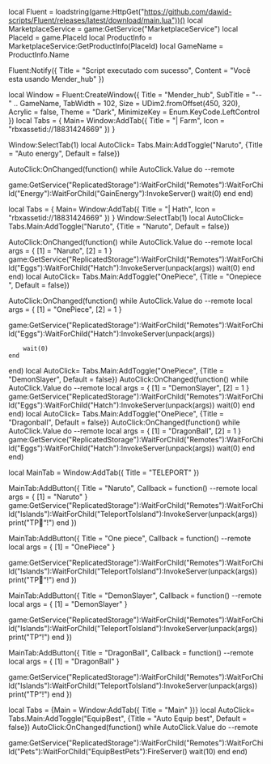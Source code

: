 local Fluent = loadstring(game:HttpGet("https://github.com/dawid-scripts/Fluent/releases/latest/download/main.lua"))()
local MarketplaceService = game:GetService("MarketplaceService")
local PlaceId = game.PlaceId
local ProductInfo = MarketplaceService:GetProductInfo(PlaceId)
local GameName = ProductInfo.Name

Fluent:Notify({ Title = "Script executado com sucesso", Content = "Você esta usando Mender_hub" })

local Window = Fluent:CreateWindow({
    Title = "Mender_hub",
    SubTitle = "-- " .. GameName,
    TabWidth = 102,
    Size = UDim2.fromOffset(450, 320),
    Acrylic = false,
    Theme = "Dark",
    MinimizeKey = Enum.KeyCode.LeftControl
})
local Tabs = {
    Main= Window:AddTab({ Title = "| Farm", Icon = "rbxassetid://18831424669" })
}

Window:SelectTab(1)
local AutoClick= Tabs.Main:AddToggle("Naruto", {Title = "Auto energy", Default = false})

AutoClick:OnChanged(function()
    while AutoClick.Value do
    --remote
    
game:GetService("ReplicatedStorage"):WaitForChild("Remotes"):WaitForChild("Energy"):WaitForChild("GainEnergy"):InvokeServer()
            wait(0)
           end
        end)
       
local Tabs = {
    Main= Window:AddTab({ Title = "| Hath", Icon = "rbxassetid://18831424669" })
}
Window:SelectTab(1)
local AutoClick= Tabs.Main:AddToggle("Naruto", {Title = "Naruto", Default = false})

AutoClick:OnChanged(function()
    while AutoClick.Value do
--remote
local args = {
    [1] = "Naruto",
    [2] = 1
}
game:GetService("ReplicatedStorage"):WaitForChild("Remotes"):WaitForChild("Eggs"):WaitForChild("Hatch"):InvokeServer(unpack(args))
        wait(0)
    end
end)
local AutoClick= Tabs.Main:AddToggle("OnePiece", {Title = "Onepiece ", Default = false})

AutoClick:OnChanged(function()
    while AutoClick.Value do
--remote
local args = {
    [1] = "OnePiece",
    [2] = 1
}

game:GetService("ReplicatedStorage"):WaitForChild("Remotes"):WaitForChild("Eggs"):WaitForChild("Hatch"):InvokeServer(unpack(args))

        wait(0)
    end
end)
local AutoClick= Tabs.Main:AddToggle("OnePiece", {Title = "DemonSlayer", Default = false})
AutoClick:OnChanged(function()
    while AutoClick.Value do
--remote
local args = {
    [1] = "DemonSlayer",
    [2] = 1
}
game:GetService("ReplicatedStorage"):WaitForChild("Remotes"):WaitForChild("Eggs"):WaitForChild("Hatch"):InvokeServer(unpack(args))
        wait(0)
    end
end)
local AutoClick= Tabs.Main:AddToggle("OnePiece", {Title = "Dragonball", Default = false})
AutoClick:OnChanged(function()
    while AutoClick.Value do
--remote
local args = {
    [1] = "DragonBall",
    [2] = 1
}
game:GetService("ReplicatedStorage"):WaitForChild("Remotes"):WaitForChild("Eggs"):WaitForChild("Hatch"):InvokeServer(unpack(args))
        wait(0)
    end
end)

local MainTab = Window:AddTab({ Title = "TELEPORT" })

MainTab:AddButton({
    Title = "Naruto",
    Callback = function()
--remote
  local args = {
    [1] = "Naruto"
}
game:GetService("ReplicatedStorage"):WaitForChild("Remotes"):WaitForChild("Islands"):WaitForChild("TeleportToIsland"):InvokeServer(unpack(args))
      print("TP“!")
    end
})

MainTab:AddButton({
    Title = "One piece",
    Callback = function()
--remote
  local args = {
    [1] = "OnePiece"
}

game:GetService("ReplicatedStorage"):WaitForChild("Remotes"):WaitForChild("Islands"):WaitForChild("TeleportToIsland"):InvokeServer(unpack(args))
  print("TP“!")
    end
})

MainTab:AddButton({
    Title = "DemonSlayer",
    Callback = function()
--remote
  local args = {
    [1] = "DemonSlayer"
}

game:GetService("ReplicatedStorage"):WaitForChild("Remotes"):WaitForChild("Islands"):WaitForChild("TeleportToIsland"):InvokeServer(unpack(args))
  print("TP“!")
    end
})

MainTab:AddButton({
    Title = "DragonBall",
    Callback = function()
--remote
  local args = {
    [1] = "DragonBall"
}

game:GetService("ReplicatedStorage"):WaitForChild("Remotes"):WaitForChild("Islands"):WaitForChild("TeleportToIsland"):InvokeServer(unpack(args))
  print("TP“!")
    end
})

local Tabs = {Main = Window:AddTab({ Title = "Main" })}
    local AutoClick= Tabs.Main:AddToggle("EquipBest", {Title = "Auto Equip best", Default = false})
AutoClick:OnChanged(function()
    while AutoClick.Value do
    --remote
    
game:GetService("ReplicatedStorage"):WaitForChild("Remotes"):WaitForChild("Pets"):WaitForChild("EquipBestPets"):FireServer()
            wait(10)
           end
        end)
